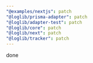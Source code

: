 ```yaml
---
"@examples/nextjs": patch
"@loglib/prisma-adapter": patch
"@loglib/adapter-test": patch
"@loglib/core": patch
"@loglib/next": patch
"@loglib/tracker": patch
---
```


done
